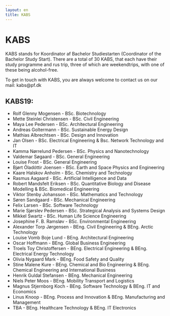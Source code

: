 ```yaml
---
layout: en
title: KABS
---
```


<h1>KABS</h1>

<p>KABS stands for Koordinator af Bachelor Studiestarten (Coordinator of the Bachelor Study Start). There are a total of 30 KABS, that each have their study programme and rus trip, three of which are weekendtrips, with one of these being alcohol-free.</p>
<p>To get in touch with KABS, you are always welcome to contact us on our mail: kabs@pf.dk</p>

<h2>KABS19:</h2>
<ul>
<li>	Rolf Glenny Mogensen	-	BSc. Biotechnology	</li>
<li>	Mette Steinlei Christensen	-	BSc. Civil Engineering	</li>
<li>	Maya Lee Pedersen	-	BSc. Architectural Engineering	</li>
<li>	Andreas Goltermann	-	BSc. Sustainable Energy Design	</li>
<li>	Mathias Albrechtsen	-	BSc. Design and Innovation	</li>
<li>	Jan Olsen	-	BSc. Electrical Engineering & Bsc. Network Technology and IT	</li>
<li>	Kamma Nørrelund Pedersen	-	BSc. Physics and Nanotechnology	</li>
<li>	Valdemar Søgaard	-	BSc. General Engineering	</li>
<li>	Louise Frost	-	BSc. General Engineering	</li>
<li>	Bjørt Óladóttir Joensen	-	BSc. Earth and Space Physics and Engineering	</li>
<li>	Kaare Halskov Anholm	-	BSc. Chemistry and Technology	</li>
<li>	Rasmus Aagaard	-	BSc. Artificial Intelligence and Data	</li>
<li>	Robert Mandsfelt Eriksen	-	BSc. Quantitative Biology and Disease Modelling & BSc. Biomedical Engineering	</li>
<li>	Viktor Stenby Johansson	-	BSc. Mathematics and Technology	</li>
<li>	Søren Sandgaard	-	BSc. Mechanical Engineering	</li>
<li>	Felix Larsen	-	BSc. Software Technology	</li>
<li>	Marie Sjørslev Pedersen	-	BSc. Strategical Analysis and Systems Design	</li>
<li>	Mikkel Swartz	-	BSc. Human Life Science Engineering	</li>
<li>	Josephine F. B. Ramsløv	-	BSc. Environmental Engineering	</li>
<li>	Alexander Torp Jørgensen	-	BEng. Civil Engineering & BEng. Arctic Technology	</li>
<li>	Louise Vomb Boje Lund	-	BEng. Architectural Engineering	</li>
<li>	Oscar Hoffmann	-	BEng. Global Business Engineering	</li>
<li>	Troels Toy Christoffersen	-	BEng. Electrical Engineering & BEng. Electrical Energy Technology	</li>
<li>	Olivia Nygaard Mark -	BEng. Food Safety and Quality	</li>
<li>	Stine Malene Kure	-	BEng. Chemical and Bio Engineering & BEng. Chemical Engineering and International Business	</li>
<li>	Henrik Guldal Stefansen	-	BEng. Mechanical Engineering	</li>
<li>	Niels Peter Moos	-	BEng. Mobility Transport and Logistics	</li>
<li>	Magnus Stjernborg Koch	-	BEng. Software Technology & BEng. IT and Economics	</li>
<li>	Linus Knoop	- BEng. Process and Innovation & BEng. Manufacturing and Management		</li>
<li>	TBA		- BEng. Healthcare Technology & BEng. IT Electronics </li>


</ul>

